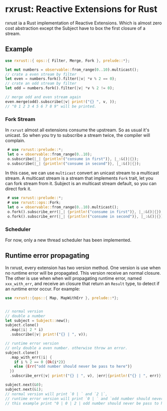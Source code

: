 # rxrust: Reactive Extensions for Rust

rxrust ia a Rust implementation of Reactive Extensions. Which is almost zero cost abstraction except the Subject have to box the first closure of a stream.

## Example 

```rust
use rxrust::{ ops::{ Filter, Merge, Fork }, prelude::*};

let mut numbers = observable::from_range(0..10).multicast();
// crate a even stream by filter
let even = numbers.fork().filter(|v| *v % 2 == 0);
// crate an odd stream by filter
let odd = numbers.fork().filter(|v| *v % 2 != 0);

// merge odd and even stream again
even.merge(odd).subscribe(|v| print!("{} ", v, ));
// "0 1 2 3 4 5 6 7 8 9" will be printed.

```

### Fork Stream

In `rxrust` almost all extensions consume the upstream. So as usual it's unicast. So when you try to subscribe a stream twice, the compiler will complain. 

```rust ignore
 # use rxrust::prelude::*;
 let o = observable::from_range(0..10);
 o.subscribe(|_| {println!("consume in first")}, |_:&()|{});
 o.subscribe(|_| {println!("consume in second")}, |_:&()|{});
```

In this case, we can use `multicast` convert an unicast stream to a multicast stream. A multicast stream is a stream that implements `Fork` trait, let you can fork stream from it. Subject is an multicast stream default, so you can direct fork it. 

```rust
 # use rxrust::prelude::*;
 # use rxrust::ops::Fork;
 let o = observable::from_range(0..10).multicast();
 o.fork().subscribe_err(|_| {println!("consume in first")}, |_:&()|{});
 o.fork().subscribe_err(|_| {println!("consume in second")}, |_:&()|{});
```

### Scheduler

For now, only a new thread scheduler has been implemented. 

## Runtime error propagating

 In rxrust, every extension has two version method. One version is use when no runtime error will be propagated. This version receive an normal closure. The other is use when when will propagating runtime error, named `xxx_with_err`, and receive an closure that return an `Result` type, to detect if an runtime error occur. For example:

```rust
use rxrust::{ops::{ Map, MapWithErr }, prelude::*};


// normal version
// double a number
let subject = Subject::new();
subject.clone()
  .map(|i| 2 * i)
  .subscribe(|v| print!("{} | ", v));

// runtime error version
// only double a even number. otherwise throw an error.
subject.clone()
  .map_with_err(|i| {
    if i % 2 == 0 {Ok(i*2)}
    else {Err("odd number should never be pass to here")}
  })
  .subscribe_err(|v| print!("{} | ", v), |err|{println!("{} | ", err)});

subject.next(&0);
subject.next(&1);
// normal version will print `0 | ` and `2 |`, 
// runtime error version will print `0 | ` and `odd number should never be pass to here | "
// this example print "0 | 0 | 2 | odd number should never be pass to here | "
```

